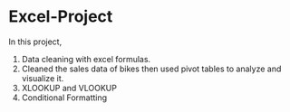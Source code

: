 # Excel-Project
In this project, 
1. Data cleaning with excel formulas.
2. Cleaned the sales data of bikes then used pivot tables to analyze and visualize it.
3. XLOOKUP and VLOOKUP
4. Conditional Formatting 

